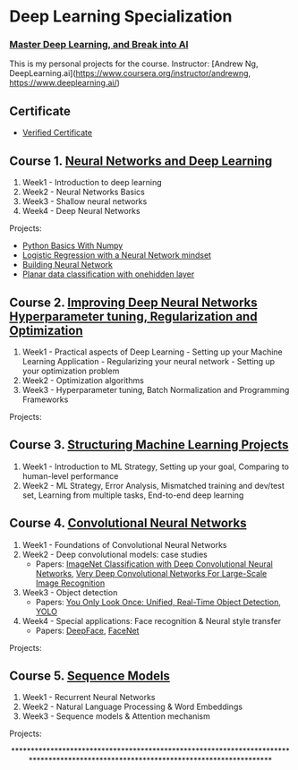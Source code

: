# Deep Learning Specialization
### [Master Deep Learning, and Break into AI](https://www.coursera.org/specializations/deep-learning)

This is my personal projects for the course.
Instructor: [Andrew Ng, DeepLearning.ai](https://www.coursera.org/instructor/andrewng, https://www.deeplearning.ai/)

## Certificate
* [Verified Certificate](https://www.coursera.org/account/accomplishments/specialization/9PDKWCQE6NKR)

 ## Course 1. [Neural Networks and Deep Learning](https://www.youtube.com/watch?v=CS4cs9xVecg&list=PLkDaE6sCZn6Ec-XTbcX1uRg2_u4xOEky0)
 
1. Week1 - Introduction to deep learning
2. Week2 - Neural Networks Basics
3. Week3 - Shallow neural networks
4. Week4 - Deep Neural Networks

Projects: 
   - [Python Basics With Numpy](https://github.com/aryan-goyal/Deep-Learning/blob/master/Neural%20Networks%20and%20Deep%20Learning/Python_Basics_With_Numpy_v3a.ipynb)
   - [Logistic Regression with a Neural Network mindset](https://github.com/aryan-goyal/Deep-Learning/blob/master/Neural%20Networks%20and%20Deep%20Learning/Logistic_Regression_with_a_Neural_Network_mindset_v6a.ipynb)
   - [Building Neural Network](https://github.com/aryan-goyal/Deep-Learning/blob/master/Neural%20Networks%20and%20Deep%20Learning/Deep%2BNeural%2BNetwork%2B-%2BApplication%2Bv8.ipynb)
   - [Planar data classification with onehidden layer](https://github.com/aryan-goyal/Deep-Learning/blob/master/Neural%20Networks%20and%20Deep%20Learning/Planar_data_classification_with_onehidden_layer_v6c.ipynb)
## Course 2. [Improving Deep Neural Networks Hyperparameter tuning, Regularization and Optimization](https://www.youtube.com/watch?v=1waHlpKiNyY&list=PLkDaE6sCZn6Hn0vK8co82zjQtt3T2Nkqc)

1. Week1 - Practical aspects of Deep Learning
         - Setting up your Machine Learning Application
         - Regularizing your neural network
         - Setting up your optimization problem
2. Week2 - Optimization algorithms
3. Week3 - Hyperparameter tuning, Batch Normalization and Programming Frameworks

Projects: 

## Course 3. [Structuring Machine Learning Projects](https://www.youtube.com/watch?v=dFX8k1kXhOw&list=PLkDaE6sCZn6E7jZ9sN_xHwSHOdjUxUW_b)

1. Week1 - Introduction to ML Strategy, Setting up your goal, Comparing to human-level performance
2. Week2 - ML Strategy, Error Analysis, Mismatched training and dev/test set, Learning from multiple tasks, End-to-end deep learning
         
 ## Course 4. [Convolutional Neural Networks](https://www.youtube.com/watch?v=ArPaAX_PhIs&list=PLkDaE6sCZn6Gl29AoE31iwdVwSG-KnDzF)
 
 1. Week1 - Foundations of Convolutional Neural Networks
 2. Week2 - Deep convolutional models: case studies
    - Papers:  [ImageNet Classification with Deep Convolutional Neural Networks](https://papers.nips.cc/paper/4824-imagenet-classification-with-deep-convolutional-neural-networks.pdf), [Very Deep Convolutional Networks For Large-Scale Image Recognition](https://arxiv.org/pdf/1409.1556.pdf)
 3. Week3 - Object detection
    - Papers: [You Only Look Once:
Unified, Real-Time Object Detection](https://arxiv.org/pdf/1506.02640.pdf), [YOLO](https://arxiv.org/pdf/1612.08242.pdf)
 4. Week4 - Special applications: Face recognition & Neural style transfer
    - Papers: [DeepFace](https://www.cs.toronto.edu/~ranzato/publications/taigman_cvpr14.pdf), [FaceNet](https://www.cv-foundation.org/openaccess/content_cvpr_2015/papers/Schroff_FaceNet_A_Unified_2015_CVPR_paper.pdf)
 
 Projects:

 ## Course 5. [Sequence Models](https://www.youtube.com/watch?v=DejHQYAGb7Q&list=PLkDaE6sCZn6F6wUI9tvS_Gw1vaFAx6rd6)
 1. Week1 - Recurrent Neural Networks
 2. Week2 - Natural Language Processing & Word Embeddings
 3. Week3 - Sequence models & Attention mechanism
 
 Projects:

<p align="center"> *************************************************************************************************************************************</p>
